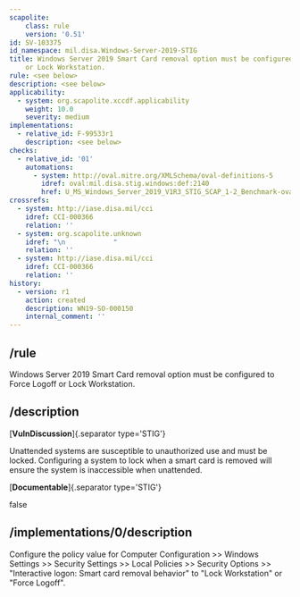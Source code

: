 ```yaml
---
scapolite:
    class: rule
    version: '0.51'
id: SV-103375
id_namespace: mil.disa.Windows-Server-2019-STIG
title: Windows Server 2019 Smart Card removal option must be configured to Force Logoff
    or Lock Workstation.
rule: <see below>
description: <see below>
applicability:
  - system: org.scapolite.xccdf.applicability
    weight: 10.0
    severity: medium
implementations:
  - relative_id: F-99533r1
    description: <see below>
checks:
  - relative_id: '01'
    automations:
      - system: http://oval.mitre.org/XMLSchema/oval-definitions-5
        idref: oval:mil.disa.stig.windows:def:2140
        href: U_MS_Windows_Server_2019_V1R3_STIG_SCAP_1-2_Benchmark-oval.xml
crossrefs:
  - system: http://iase.disa.mil/cci
    idref: CCI-000366
    relation: ''
  - system: org.scapolite.unknown
    idref: "\n            "
    relation: ''
  - system: http://iase.disa.mil/cci
    idref: CCI-000366
    relation: ''
history:
  - version: r1
    action: created
    description: WN19-SO-000150
    internal_comment: ''
---
```



## /rule

Windows Server 2019 Smart Card removal option must be configured to Force Logoff or Lock Workstation.

## /description

[**VulnDiscussion**]{.separator type='STIG'}

Unattended systems are susceptible to unauthorized use and must be locked. Configuring a system to lock when a smart card is removed will ensure the system is inaccessible when unattended.

[**Documentable**]{.separator type='STIG'}

false

## /implementations/0/description

Configure the policy value for Computer Configuration >> Windows Settings >> Security Settings >> Local Policies >> Security Options >> "Interactive logon: Smart card removal behavior" to "Lock Workstation" or "Force Logoff".
